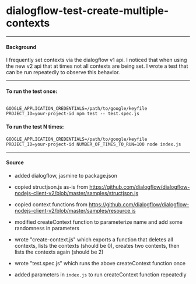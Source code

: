# dialogflow-test-create-multiple-contexts

---

#### Background

I frequently set contexts via the dialogflow v1 api. I noticed that when using the new v2 api that at times not all contexts are being set. I wrote a test that can be run repeatedly to observe this behavior.

---

#### To run the test once:

```

GOOGLE_APPLICATION_CREDENTIALS=/path/to/google/keyfile PROJECT_ID=your-project-id npm test -- test.spec.js

```

#### To run the test N times:

```
GOOGLE_APPLICATION_CREDENTIALS=/path/to/google/keyfile PROJECT_ID=your-project-id NUMBER_OF_TIMES_TO_RUN=100 node index.js
```

---

#### Source

- added dialogflow, jasmine to package.json

- copied structjson.js as-is from https://github.com/dialogflow/dialogflow-nodejs-client-v2/blob/master/samples/structjson.js

- copied context functions from https://github.com/dialogflow/dialogflow-nodejs-client-v2/blob/master/samples/resource.js

- modified createContext function to parameterize name and add some randomness in parameters

- wrote "create-context.js" which exports a function that deletes all contexts, lists the contexts (should be 0), creates two contexts, then lists the contexts again (should be 2)

- wrote "test.spec.js" which runs the above createContext function once

- added parameters in `index.js` to run createContext function repeatedly
